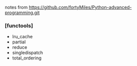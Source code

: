 notes from https://github.com/fortyMiles/Python-advanced-programming.git

### [functools]
- lru_cache
- partial
- reduce
- singledispatch
- total_ordering
